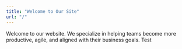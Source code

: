 ```yaml
---
title: "Welcome to Our Site"
url: "/"
---
```

Welcome to our website. We specialize in helping teams become more productive, agile, and aligned with their business goals. Test